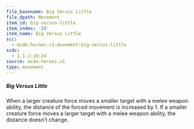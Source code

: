 ```yaml
---
file_basename: Big Versus Little
file_dpath: Movement
item_id: big-versus-little
item_index: '24'
item_name: Big Versus Little
scc:
  - mcdm.heroes.v1:movement:big-versus-little
scdc:
  - 1.1.1:10:24
source: mcdm.heroes.v1
type: movement
---
```


##### Big Versus Little

When a larger creature force moves a smaller target with a melee weapon ability, the distance of the forced movement is increased by 1. If a smaller creature force moves a larger target with a melee weapon ability, the distance doesn't change.
